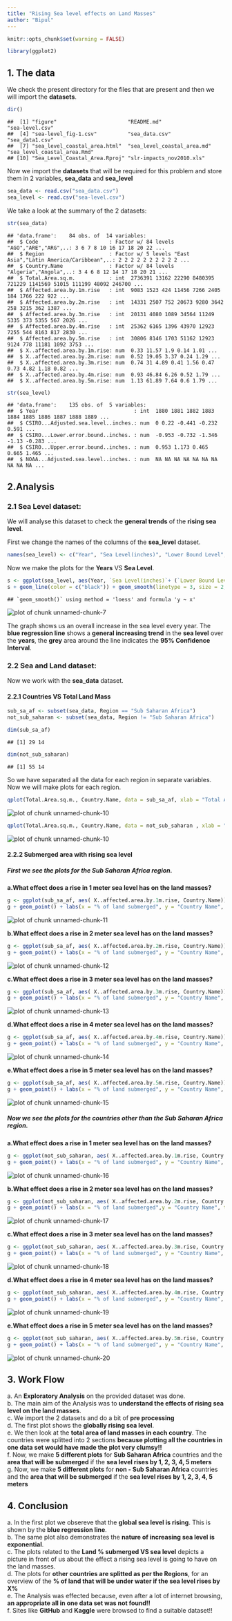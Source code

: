```yaml
---
title: "Rising Sea level effects on Land Masses"
author: "Bipul"
---
```



```r
knitr::opts_chunk$set(warning = FALSE)
```


```r
library(ggplot2)
```

## **1. The data**

We check the present directory for the files that are present and then we will import the **datasets**.


```r
dir()
```

```
##  [1] "figure"                       "README.md"                    "sea-level.csv"               
##  [4] "sea-level_fig-1.csv"          "sea_data.csv"                 "sea_data1.csv"               
##  [7] "sea_level_coastal_area.html"  "sea_level_coastal_area.md"    "sea_level_coastal_area.Rmd"  
## [10] "Sea_Level_Coastal_Area.Rproj" "slr-impacts_nov2010.xls"
```

Now we import the **datasets** that will be required for this problem and store them in 2 variables, **sea_data** and **sea_level**


```r
sea_data <- read.csv("sea_data.csv")
sea_level <- read.csv("sea-level.csv")
```

We take a look at the summary of the 2 datasets:


```r
str(sea_data)
```

```
## 'data.frame':	84 obs. of  14 variables:
##  $ Code                       : Factor w/ 84 levels "AGO","ARE","ARG",..: 3 6 7 8 10 16 17 18 20 22 ...
##  $ Region                     : Factor w/ 5 levels "East Asia","Latin America/Caribbean",..: 2 2 2 2 2 2 2 2 2 2 ...
##  $ Country.Name               : Factor w/ 84 levels "Algeria","Angola",..: 3 4 6 8 12 14 17 18 20 21 ...
##  $ Total.Area.sq.m.           : int  2736391 13162 22290 8480395 721229 1141569 51015 111199 48092 246700 ...
##  $ Affected.area.by.1m.rise   : int  9083 1523 424 11456 7266 2405 184 1766 222 922 ...
##  $ Affected.area.by.2m.rise   : int  14331 2507 752 20673 9280 3642 258 3215 362 1387 ...
##  $ Affected.area.by.3m.rise   : int  20131 4080 1089 34564 11249 5335 373 5355 567 2026 ...
##  $ Affected.area.by.4m.rise   : int  25362 6165 1396 43970 12923 7255 544 8163 817 2830 ...
##  $ Affected.area.by.5m.rise   : int  30806 8146 1703 51162 12923 9124 778 11181 1092 3753 ...
##  $ X..affected.area.by.1m.rise: num  0.33 11.57 1.9 0.14 1.01 ...
##  $ X..affected.area.by.2m.rise: num  0.52 19.05 3.37 0.24 1.29 ...
##  $ X..affected.area.by.3m.rise: num  0.74 31 4.89 0.41 1.56 0.47 0.73 4.82 1.18 0.82 ...
##  $ X..affected.area.by.4m.rise: num  0.93 46.84 6.26 0.52 1.79 ...
##  $ X..affected.area.by.5m.rise: num  1.13 61.89 7.64 0.6 1.79 ...
```

```r
str(sea_level)
```

```
## 'data.frame':	135 obs. of  5 variables:
##  $ Year                               : int  1880 1881 1882 1883 1884 1885 1886 1887 1888 1889 ...
##  $ CSIRO...Adjusted.sea.level..inches.: num  0 0.22 -0.441 -0.232 0.591 ...
##  $ CSIRO...Lower.error.bound..inches. : num  -0.953 -0.732 -1.346 -1.13 -0.283 ...
##  $ CSIRO...Upper.error.bound..inches. : num  0.953 1.173 0.465 0.665 1.465 ...
##  $ NOAA...Adjusted.sea.level..inches. : num  NA NA NA NA NA NA NA NA NA NA ...
```

## **2.Analysis**

### 2.1 Sea Level dataset:

We will analyse this dataset to check the **general trends** of the **rising sea level**.  

First we change the names of the columns of the **sea_level** dataset.

```r
names(sea_level) <- c("Year", "Sea Level(inches)", "Lower Bound Level", "Upper Bound Level", "Sattelite")
```

Now we make the plots for the **Years** VS **Sea Level**.


```r
s <- ggplot(sea_level, aes(Year, `Sea Level(inches)`+ (`Lower Bound Level`+`Upper Bound Level`)/2))
s + geom_line(color = c("black")) + geom_smooth(linetype = 3, size = 2, color = "blue") + labs(y = "Adjusted Sea Level(incles)", title = "Sea Level Rise VS Year(1880 to 2014)") + theme_classic()
```

```
## `geom_smooth()` using method = 'loess' and formula 'y ~ x'
```

![plot of chunk unnamed-chunk-7](figure/unnamed-chunk-7-1.png)

The graph shows us an overall increase in the sea level every year. The **blue regression line** shows a **general increasing trend** in the **sea level** over the **years**, the **grey** area around the line indicates the **95% Confidence Interval**.

### 2.2 Sea and Land dataset:

Now we work with the **sea_data** dataset.

#### **2.2.1 Countries VS Total Land Mass**


```r
sub_sa_af <- subset(sea_data, Region == "Sub Saharan Africa")
not_sub_saharan <- subset(sea_data, Region != "Sub Saharan Africa")
```


```r
dim(sub_sa_af)
```

```
## [1] 29 14
```

```r
dim(not_sub_saharan)
```

```
## [1] 55 14
```

So we have separated all the data for each region in separate variables.
Now we will make plots for each region.


```r
qplot(Total.Area.sq.m., Country.Name, data = sub_sa_af, xlab = "Total Area in sq. meters", main = "Sub Saharan Africa")
```

![plot of chunk unnamed-chunk-10](figure/unnamed-chunk-10-1.png)

```r
qplot(Total.Area.sq.m., Country.Name, data = not_sub_saharan , xlab = "Total Area in sq. meters", main = "Other Countries as per their region", color = Region)
```

![plot of chunk unnamed-chunk-10](figure/unnamed-chunk-10-2.png)

#### **2.2.2 Submerged area with rising sea level**

##### First we see the plots for the **Sub Saharan Africa** region.
**a.What effect does a rise in 1 meter sea level has on the land masses?**

```r
g <- ggplot(sub_sa_af, aes( X..affected.area.by.1m.rise, Country.Name))
g + geom_point() + labs(x = "% of land submerged", y = "Country Name", title = "Land Submerged when Sea level rises by 1m")
```

![plot of chunk unnamed-chunk-11](figure/unnamed-chunk-11-1.png)

**b.What effect does a rise in 2 meter sea level has on the land masses?**

```r
g <- ggplot(sub_sa_af, aes( X..affected.area.by.2m.rise, Country.Name))
g + geom_point() + labs(x = "% of land submerged", y = "Country Name", title = "Land Submerged when Sea level rises by 2m")
```

![plot of chunk unnamed-chunk-12](figure/unnamed-chunk-12-1.png)

**c.What effect does a rise in 3 meter sea level has on the land masses?**

```r
g <- ggplot(sub_sa_af, aes( X..affected.area.by.3m.rise, Country.Name))
g + geom_point() + labs(x = "% of land submerged", y = "Country Name", title = "Land Submerged when Sea level rises by 3m")
```

![plot of chunk unnamed-chunk-13](figure/unnamed-chunk-13-1.png)

**d.What effect does a rise in 4 meter sea level has on the land masses?**

```r
g <- ggplot(sub_sa_af, aes( X..affected.area.by.4m.rise, Country.Name))
g + geom_point() + labs(x = "% of land submerged", y = "Country Name", title = "Land Submerged when Sea level rises by 4m")
```

![plot of chunk unnamed-chunk-14](figure/unnamed-chunk-14-1.png)

**e.What effect does a rise in 5 meter sea level has on the land masses?**

```r
g <- ggplot(sub_sa_af, aes( X..affected.area.by.5m.rise, Country.Name))
g + geom_point() + labs(x = "% of land submerged", y = "Country Name", title = "Land Submerged when Sea level rises by 5m")
```

![plot of chunk unnamed-chunk-15](figure/unnamed-chunk-15-1.png)

##### Now we see the plots for the **countries other than the Sub Saharan Africa** region.
**a.What effect does a rise in 1 meter sea level has on the land masses?**

```r
g <- ggplot(not_sub_saharan, aes( X..affected.area.by.1m.rise, Country.Name, color = Region))
g + geom_point() + labs(x = "% of land submerged", y = "Country Name", title = "Land Submerged when Sea level rises by 1m")
```

![plot of chunk unnamed-chunk-16](figure/unnamed-chunk-16-1.png)

**b.What effect does a rise in 2 meter sea level has on the land masses?**

```r
g <- ggplot(not_sub_saharan, aes( X..affected.area.by.2m.rise, Country.Name, color = Region))
g + geom_point() + labs(x = "% of land submerged",y = "Country Name", title = "Land Submerged when Sea level rises by 2m")
```

![plot of chunk unnamed-chunk-17](figure/unnamed-chunk-17-1.png)

**c.What effect does a rise in 3 meter sea level has on the land masses?**

```r
g <- ggplot(not_sub_saharan, aes( X..affected.area.by.3m.rise, Country.Name, color = Region))
g + geom_point() + labs(x = "% of land submerged", y = "Country Name", title = "Land Submerged when Sea level rises by 3m")
```

![plot of chunk unnamed-chunk-18](figure/unnamed-chunk-18-1.png)

**d.What effect does a rise in 4 meter sea level has on the land masses?**

```r
g <- ggplot(not_sub_saharan, aes( X..affected.area.by.4m.rise, Country.Name, color = Region))
g + geom_point() + labs(x = "% of land submerged", y = "Country Name", title = "Land Submerged when Sea level rises by 4m")
```

![plot of chunk unnamed-chunk-19](figure/unnamed-chunk-19-1.png)

**e.What effect does a rise in 5 meter sea level has on the land masses?**

```r
g <- ggplot(not_sub_saharan, aes( X..affected.area.by.5m.rise, Country.Name, color = Region))
g + geom_point() + labs(x = "% of land submerged", y = "Country Name", title = "Land Submerged when Sea level rises by 5m")
```

![plot of chunk unnamed-chunk-20](figure/unnamed-chunk-20-1.png)


## **3. Work Flow**

a. An **Exploratory Analysis** on the provided dataset was done.  
b. The main aim of the Analysis was to **understand the effects of rising sea level on the land masses**.  
c. We import the 2 datasets and do a bit of **pre processing**  
d. The first plot shows the **globally rising sea level**.  
e. We then look at the **total area of land masses in each country**. The countries were splitted into 2 sections **because plotting all the countries in one data set would have made the plot very clumsy!!**  
f. Now, we make **5 different plots** for **Sub Saharan Africa** countries and the **area that will be submerged** if the **sea level rises by 1, 2, 3, 4, 5 meters**  
g. Now, we make **5 different plots** for **non - Sub Saharan Africa** countries and the **area that will be submerged** if the **sea level rises by 1, 2, 3, 4, 5 meters**  

## **4. Conclusion**

a. In the first plot we obsereve that the **global sea level is rising**. This is shown by the **blue regression line**.  
b. The same plot also demonstrates the **nature of increasing sea level is exponential**.  
c. The plots related to the **Land % submerged VS sea level** depicts a picture in front of us about the effect a rising sea level is going to have on the land masses.  
d. The plots for **other countries are splitted as per the Regions**, for an overview of the **% of land that will be under water if the sea level rises by X%**  
e. The Analysis was effected because, even after a lot of internet browsing, **an appropriate all in one data set was not found!!**  
f. Sites like **GitHub** and **Kaggle** were browsed to find a suitable dataset!!  
